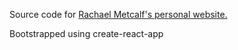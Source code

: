 Source code for [Rachael Metcalf's personal website.](www.rmetcalf.rocks)

Bootstrapped using create-react-app
